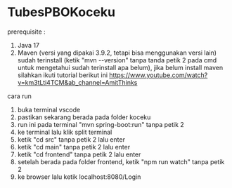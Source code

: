 # TubesPBOKoceku

prerequisite :
1. Java 17
2. Maven (versi yang dipakai 3.9.2, tetapi bisa menggunakan versi lain) sudah terinstall (ketik "mvn --version" tanpa tanda petik 2 pada cmd untuk mengetahui sudah terinstall apa belum), 
jika belum install maven silahkan ikuti tutorial berikut ini https://www.youtube.com/watch?v=km3tLti4TCM&ab_channel=AmitThinks

cara run
1. buka terminal vscode
2. pastikan sekarang berada pada folder koceku
3. run ini pada terminal "mvn spring-boot:run" tanpa petik 2
4. ke terminal lalu klik split terminal
5. ketik "cd src" tanpa petik 2 lalu enter
6. ketik "cd main" tanpa petik 2 lalu enter
7. ketik "cd frontend" tanpa petik 2 lalu enter
8. setelah berada pada folder frontend, ketik "npm run watch" tanpa petik 2  
9. ke browser lalu ketik localhost:8080/Login
